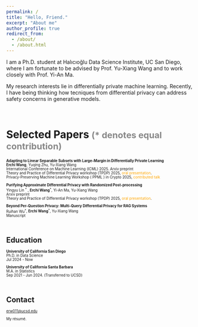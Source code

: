 ```yaml
---
permalink: /
title: "Hello, Friend."
excerpt: "About me"
author_profile: true
redirect_from: 
  - /about/
  - /about.html
---
```


I am a Ph.D. student at <a href="https://datascience.ucsd.edu/" style="text-decoration:none">Halıcıoğlu Data Science Institute</a>, UC San Diego, where I am fortunate to be advised by Prof. <a href="https://cseweb.ucsd.edu/~yuxiangw/" style="text-decoration:none">Yu-Xiang Wang</a> and to work closely with Prof. <a href="https://sites.google.com/view/yianma/home" style="text-decoration:none">Yi-An Ma.</a>

My research interests lie in differentially private machine learning. Recently, I have being thinking how tecniques from differential privacy can address safety concerns in generative models. 

<br />


Selected Papers <small><span style="color:#888888">(\* denotes equal contribution)</span><small>
======
**Adapting to Linear Separable Subsets with Large-Margin in Differentially Private Learning**
<br> <b>Erchi Wang</b>, <a href="https://jeremy43.github.io/" style="text-decoration:none">Yuqing Zhu</a>, Yu-Xiang Wang
<br> International Conference on Machine Learning (ICML) 2025. <a href="https://arxiv.org/abs/2505.24737" style="text-decoration:none">Arxiv preprint</a>
<br> Theory and Practice of Differential Privacy workshop (TPDP) 2025, <span style="color: orange;">oral presentation</span>.
<br> Privacy-Preserving Machine Learning Workshop (<a href="https://crypto-ppml.github.io/2025/" style="text-decoration:none"> PPML </a>) in Crypto 2025, <span style="color: orange;">contributed talk</span> 

**Purifying Approximate Differential Privacy with Randomized Post-processing**
<br> <a href="https://sites.google.com/view/yingyulin" style="text-decoration:none">Yingyu Lin <sup>\*</sup></a> , <b>Erchi Wang</b><sup>\*</sup>, Yi-An Ma, Yu-Xiang Wang
<br> [<a href="https://arxiv.org/pdf/2503.21071" style="text-decoration:none">Arxiv preprint</a>](https://arxiv.org/abs/2505.24737)
<br> Theory and Practice of Differential Privacy workshop (TPDP) 2025, <span style="color: orange;">oral presentation</span>.

**Beyond Per-Question Privacy: Multi-Query Differential Privacy for RAG Systems**
<br> <a href="https://sites.google.com/site/ruihanwu14/home" style="text-decoration:none">Ruihan Wu<sup>\*</sup></a>, <b>Erchi Wang</b><sup>\*</sup>, Yu-Xiang Wang
<br> [<a href="https://drive.google.com/file/d/1yhsu-iRmqOouwH1_XecRoOj0ItlagSm8/view?usp=sharing" style="text-decoration:none">Manuscript</a>](https://drive.google.com/file/d/1yhsu-iRmqOouwH1_XecRoOj0ItlagSm8/view?usp=sharing)

<br />



Education
======
**University of California San Diego**
<br>Ph.D. in Data Science
<br>Jul 2024 - Now

**University of California Santa Barbara**
<br>M.A. in Statistics 
<br>Sep 2021 - Jun 2024. (Transferred to UCSD)


<br />

Contact
======
erw011@ucsd.edu

<a href="/files/resume_erchiwang.pdf" style="text-decoration:none">My résumé.</a>
